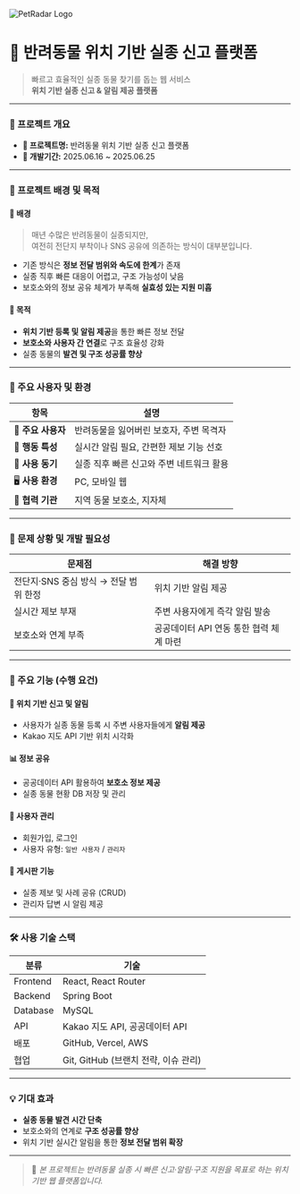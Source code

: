 ![PetRadar Logo](https://raw.githubusercontent.com/ahyoun611/PetRadar/main/public/gitImg.png)


# 🐾 반려동물 위치 기반 실종 신고 플랫폼
> 빠르고 효율적인 실종 동물 찾기를 돕는 웹 서비스  
> **위치 기반 실종 신고 & 알림 제공 플랫폼**

---

### 📅 프로젝트 개요

- **📌 프로젝트명:** 반려동물 위치 기반 실종 신고 플랫폼  
- **📆 개발기간:** 2025.06.16 ~ 2025.06.25  

---

### 🧠 프로젝트 배경 및 목적

#### 📍 배경
> 매년 수많은 반려동물이 실종되지만,  
> 여전히 전단지 부착이나 SNS 공유에 의존하는 방식이 대부분입니다.  

- 기존 방식은 **정보 전달 범위와 속도에 한계**가 존재  
- 실종 직후 빠른 대응이 어렵고, 구조 가능성이 낮음  
- 보호소와의 정보 공유 체계가 부족해 **실효성 있는 지원 미흡**  

#### 🎯 목적
- **위치 기반 등록 및 알림 제공**을 통한 빠른 정보 전달  
- **보호소와 사용자 간 연결**로 구조 효율성 강화  
- 실종 동물의 **발견 및 구조 성공률 향상**

---

### 👥 주요 사용자 및 환경

| 항목 | 설명 |
|------|------|
| 🐶 **주요 사용자** | 반려동물을 잃어버린 보호자, 주변 목격자 |
| 💬 **행동 특성** | 실시간 알림 필요, 간편한 제보 기능 선호 |
| 🚨 **사용 동기** | 실종 직후 빠른 신고와 주변 네트워크 활용 |
| 🖥️ **사용 환경** | PC, 모바일 웹 |
| 🏢 **협력 기관** | 지역 동물 보호소, 지자체 |

---

### 🚧 문제 상황 및 개발 필요성

| 문제점 | 해결 방향 |
|--------|------------|
| 전단지·SNS 중심 방식 → 전달 범위 한정 | 위치 기반 알림 제공 |
| 실시간 제보 부재 | 주변 사용자에게 즉각 알림 발송 |
| 보호소와 연계 부족 | 공공데이터 API 연동 통한 협력 체계 마련 |

---

### 🔧 주요 기능 (수행 요건)

#### 📍 위치 기반 신고 및 알림
- 사용자가 실종 동물 등록 시 주변 사용자들에게 **알림 제공**  
- Kakao 지도 API 기반 위치 시각화  

#### 📊 정보 공유
- 공공데이터 API 활용하여 **보호소 정보 제공**  
- 실종 동물 현황 DB 저장 및 관리  

#### 👥 사용자 관리
- 회원가입, 로그인  
- 사용자 유형: `일반 사용자` / `관리자`  

#### 📝 게시판 기능
- 실종 제보 및 사례 공유 (CRUD)  
- 관리자 답변 시 알림 제공  

---

### 🛠️ 사용 기술 스택

| 분류 | 기술 |
|------|------|
| Frontend | React, React Router |
| Backend | Spring Boot |
| Database | MySQL |
| API | Kakao 지도 API, 공공데이터 API |
| 배포 | GitHub, Vercel, AWS |
| 협업 | Git, GitHub (브랜치 전략, 이슈 관리) |

---

### 💡 기대 효과

- **실종 동물 발견 시간 단축**  
- 보호소와의 연계로 **구조 성공률 향상**  
- 위치 기반 실시간 알림을 통한 **정보 전달 범위 확장**  

---

> 📎 *본 프로젝트는 반려동물 실종 시 빠른 신고·알림·구조 지원을 목표로 하는 위치 기반 웹 플랫폼입니다.*
